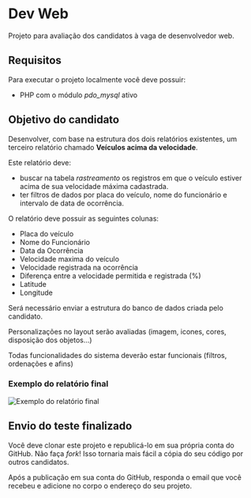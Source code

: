 # Dev Web

Projeto para avaliação dos candidatos à vaga de desenvolvedor web.

## Requisitos

Para executar o projeto localmente você deve possuir:

- PHP com o módulo _pdo_mysql_ ativo


## Objetivo do candidato

Desenvolver, com base na estrutura dos dois relatórios existentes, um terceiro relatório chamado __Veículos acima da velocidade__.

Este relatório deve:

* buscar na tabela _rastreamento_ os registros em que o veículo estiver acima de sua velocidade máxima cadastrada.
* ter filtros de dados por placa do veículo, nome do funcionário e intervalo de data de ocorrência. 

O relatório deve possuir as seguintes colunas:

- Placa do veículo
- Nome do Funcionário
- Data da Ocorrência
- Velocidade maxima do veículo
- Velocidade registrada na ocorrência
- Diferença entre a velocidade permitida e registrada (%)
- Latitude
- Longitude

Será necessário enviar a estrutura do banco de dados criada pelo candidato.

Personalizações no layout serão avaliadas (imagem, icones, cores, disposição dos objetos...)

Todas funcionalidades do sistema deverão estar funcionais (filtros, ordenações e afins)

### Exemplo do relatório final

![Exemplo do relatório final](./exemplo.png)

## Envio do teste finalizado

Você deve clonar este projeto e republicá-lo em sua própria conta do GitHub. Não faça _fork_! Isso tornaria mais fácil a cópia do seu código por outros candidatos.

Após a publicação em sua conta do GitHub, responda o email que você recebeu e adicione no corpo o endereço do seu projeto.
